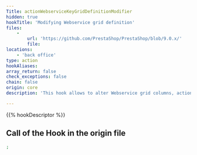```yaml
---
Title: actionWebserviceKeyGridDefinitionModifier
hidden: true
hookTitle: 'Modifying Webservice grid definition'
files:
    -
        url: 'https://github.com/PrestaShop/PrestaShop/blob/9.0.x/'
        file: 
locations:
    - 'back office'
type: action
hookAliases: 
array_return: false
check_exceptions: false
chain: false
origin: core
description: 'This hook allows to alter Webservice grid columns, actions and filters'

---
```


{{% hookDescriptor %}}

## Call of the Hook in the origin file

```php
;
```
